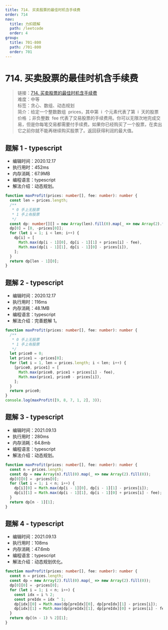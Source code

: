 ```yaml
---
title: 714. 买卖股票的最佳时机含手续费
order: 714
nav:
  title: 力扣题解
  path: /leetcode
  order: 4
group:
  title: 701-800
  path: /701-800
  order: 701
---
```


# 714. 买卖股票的最佳时机含手续费

> 链接：[714. 买卖股票的最佳时机含手续费](https://leetcode-cn.com/problems/best-time-to-buy-and-sell-stock-with-transaction-fee/)  
> 难度：中等  
> 标签：贪心、数组、动态规划  
> 简介：给定一个整数数组  prices，其中第  i  个元素代表了第  i  天的股票价格 ；非负整数  fee 代表了交易股票的手续费用。你可以无限次地完成交易，但是你每笔交易都需要付手续费。如果你已经购买了一个股票，在卖出它之前你就不能再继续购买股票了。返回获得利润的最大值。

## 题解 1 - typescript

- 编辑时间：2020.12.17
- 执行用时：452ms
- 内存消耗：67.9MB
- 编程语言：typescript
- 解法介绍：动态规划。

```typescript
function maxProfit(prices: number[], fee: number): number {
  const len = prices.length;
  /**
   * 0 手上无股票
   * 1 手上有股票
   */
  const dp: number[][] = new Array(len).fill(0).map(_ => new Array(2).fill(0));
  dp[0] = [0, -prices[0]];
  for (let i = 1; i < len; i++) {
    dp[i] = [
      Math.max(dp[i - 1][0], dp[i - 1][1] + prices[i] - fee),
      Math.max(dp[i - 1][1], dp[i - 1][0] - prices[i]),
    ];
  }
  return dp[len - 1][0];
}
```

## 题解 2 - typescript

- 编辑时间：2020.12.17
- 执行用时：116ms
- 内存消耗：48.1MB
- 编程语言：typescript
- 解法介绍：完善题解 1。

```typescript
function maxProfit(prices: number[], fee: number): number {
  /**
   * 0 手上无股票
   * 1 手上有股票
   */
  let price0 = 0;
  let price1 = -prices[0];
  for (let i = 1, len = prices.length; i < len; i++) {
    [price0, price1] = [
      Math.max(price0, price1 + prices[i] - fee),
      Math.max(price1, price0 - prices[i]),
    ];
  }
  return price0;
}
console.log(maxProfit([9, 8, 7, 1, 2], 3));
```

## 题解 3 - typescript

- 编辑时间：2021.09.13
- 执行用时：280ms
- 内存消耗：64.8mb
- 编程语言：typescript
- 解法介绍：动态规划。

```typescript
function maxProfit(prices: number[], fee: number): number {
  const n = prices.length;
  const dp = new Array(n).fill(0).map(_ => new Array(2).fill(0));
  dp[0][0] = -prices[0];
  for (let i = 1; i < n; i++) {
    dp[i][0] = Math.max(dp[i - 1][0], dp[i - 1][1] - prices[i]);
    dp[i][1] = Math.max(dp[i - 1][1], dp[i - 1][0] + prices[i] - fee);
  }
  return dp[n - 1][1];
}
```

## 题解 4 - typescript

- 编辑时间：2021.09.13
- 执行用时：108ms
- 内存消耗：47.6mb
- 编程语言：typescript
- 解法介绍：动态规划优化。

```typescript
function maxProfit(prices: number[], fee: number): number {
  const n = prices.length;
  const dp = new Array(2).fill(0).map(_ => new Array(2).fill(0));
  dp[0][0] = -prices[0];
  for (let i = 1; i < n; i++) {
    const idx = i % 2;
    const preIdx = idx ^ 1;
    dp[idx][0] = Math.max(dp[preIdx][0], dp[preIdx][1] - prices[i]);
    dp[idx][1] = Math.max(dp[preIdx][1], dp[preIdx][0] + prices[i] - fee);
  }
  return dp[(n - 1) % 2][1];
}
```
